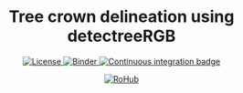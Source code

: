 <div align="center">
    <h1>Tree crown delineation using detectreeRGB</h1>
</div>

<p align="center">
    <a href="https://github.com/Environmental-DS-Book/forest-modelling-treecrown_detectreeRGB/blob/main/LICENSE">
        <img alt="License" src="https://img.shields.io/badge/License-MIT-yellow.svg">
    </a>
    <a href="https://mybinder.org/v2/gh/Environmental-DS-Book/forest-modelling-treecrown_detectreeRGB/main?labpath=forest-modelling-treecrown_detectreeRGB.ipynb">
        <img alt="Binder" src="https://mybinder.org/badge_logo.svg">
    </a>
    <a href="https://github.com/Environmental-DS-Book/forest-modelling-treecrown_detectreeRGB/actions/workflows/publish.yml/badge.svg">
        <img alt="Continuous integration badge" src="https://github.com/Environmental-DS-Book/forest-modelling-treecrown_detectreeRGB/actions/workflows/publish.yml/badge.svg">
    </a>
    <br/>
</p>

<p align="center">
    <a href="https://w3id.org/ro-id/94486a7f-e046-461f-bbb9-334ec7b57040">
        <img alt="RoHub" src="https://img.shields.io/badge/RoHub-FAIR_Executable_Research_Object-2ea44f?logo=Open+Access&logoColor=blue">
    </a>
</p>
